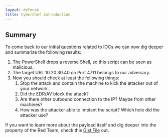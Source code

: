 ```yaml
---
layout: defense
title: CyberChef introduction
---
```


## Summary

To come back to our initial questions related to IOCs we can now dig deeper and summarize the following results:

1. The PowerShell drops a reverse Shell, so this script can be seen as malicious.
2. The target URL 10.20.30.40 on Port 4711 belongs to our adversary.
3. Now you should check at least the following things:
   1. Stop the attack and contain the machine to kick the attacker out of your network.
   2. Did the EDR/AV block the attack?
   3. Are there other outbound connection to the IP? Maybe from other machines?
   4. How was the attacker able to implant the script? Which hole did the attacker use?

If you want to learn more about the payload itself and dig deeper into the property of the Red Team, check this [Gist File](https://gist.github.com/BenjiTrapp/c7df0f9307ff236f863b2b271ae9d64d) out.

